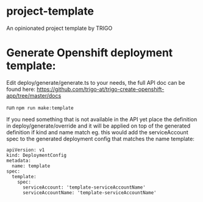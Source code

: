 # project-template
An opinionated project template by TRIGO


# Generate Openshift deployment template:
Edit deploy/generate/generate.ts to your needs, the full API doc can be found here: https://github.com/trigo-at/trigo-create-openshift-app/tree/master/docs

run `npm run make:template`

If you need something that is not available in the API yet place the definition in deploy/generate/override
and it will be applied on top of the generated definition if kind and name match
eg. this would add the serviceAccount spec to the generated deployment config that matches the name template: 

```
apiVersion: v1
kind: DeploymentConfig
metadata:
  name: template
spec:
  template:
    spec:
      serviceAccount: 'template-serviceAccountName'
      serviceAccountName: 'template-serviceAccountName'
```
